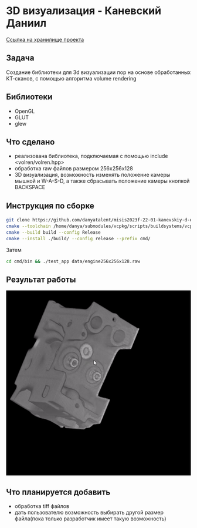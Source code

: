# 3D визуализация - Каневский Даниил
[Ссылка на хранилище проекта](https://github.com/Mihail20052005/PoroMarker-BPM-22-1)
## Задача
Создание библиотеки для 3d визуализации пор на основе обработанных КТ-сканов, с помощью алгоритма volume rendering

## Библиотеки
* OpenGL
* GLUT
* glew

## Что сделано
* реализована библиотека, подключаемая с помощью include <volren/volren.hpp>
* обработка raw файлов размером 256x256x128
* 3D визуализация, возможность изменять положение камеры мышкой и W-A-S-D, а также сбрасывать положение камеры кнопкой BACKSPACE

## Инструкция по сборке
```bash
git clone https://github.com/danyatalent/misis2023f-22-01-kanevskiy-d-e.git
cmake --toolchain /home/danya/submodules/vcpkg/scripts/buildsystems/vcpkg.cmake -S . -B build
cmake --build build --config Release
cmake --install ./build/ --config release --prefix cmd/
```

Затем
```bash
cd cmd/bin && ./test_app data/engine256x256x128.raw
```

## Результат работы
![example](test_example.gif)

## Что планируется добавить
* обработка tiff файлов
* дать пользователю возможность выбирать другой размер файла(пока только разработчик имеет такую возможность)


